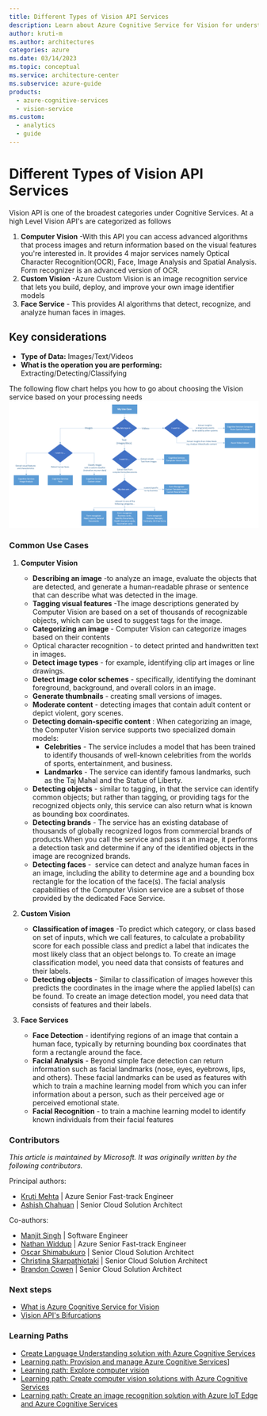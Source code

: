 ```yaml
---
title: Different Types of Vision API Services
description: Learn about Azure Cognitive Service for Vision for understanding and analyzing text.
author: kruti-m
ms.author: architectures
categories: azure
ms.date: 03/14/2023
ms.topic: conceptual
ms.service: architecture-center
ms.subservice: azure-guide
products:
  - azure-cognitive-services
  - vision-service
ms.custom:
  - analytics
  - guide
---
```

# Different Types of Vision API Services

Vision API is one of the broadest categories under Cognitive Services. At a high Level Vision API's are categorized as follows

1. **Computer Vision** -With this API you can access advanced algorithms that process images and return information based on the visual features you're interested in. It provides 4 major services namely Optical Character Recognition(OCR), Face, Image Analysis and Spatial Analysis. Form recognizer is an advanced version of OCR.
2. **Custom Vision** -Azure Custom Vision is an image recognition service that lets you build, deploy, and improve your own image identifier models
3. **Face Service** - This provides AI algorithms that detect, recognize, and analyze human faces in images.

## Key considerations

- **Type of Data:** Images/Text/Videos
- **What is the operation you are performing:** Extracting/Detecting/Classifying

The following flow chart helps you how to go about choosing the Vision service based on your processing needs
![Diagram that shows how to select Speech Services](../images/CognitiveServicesVisionAPI.png)

### Common Use Cases

1. **Computer Vision**
   - **Describing an image** -to analyze an image, evaluate the objects that are detected, and generate a human-readable phrase or sentence that can describe what was detected in the image.
   - **Tagging visual features** -The image descriptions generated by Computer Vision are based on a set of thousands of recognizable objects, which can be used to suggest tags for the image.
   - **Categorizing an image** - Computer Vision can categorize images based on their contents
   - Optical character recognition - to detect printed and handwritten text in images.
   - **Detect image types** - for example, identifying clip art images or line drawings.
   - **Detect image color schemes** - specifically, identifying the dominant foreground, background, and overall colors in an image.
   - **Generate thumbnails** - creating small versions of images.
   - **Moderate content** - detecting images that contain adult content or depict violent, gory scenes.
   - **Detecting domain-specific content** : When categorizing an image, the Computer Vision service supports two specialized domain models:</br>
      - **Celebrities** - The service includes a model that has been trained to identify thousands of well-known celebrities from the worlds of sports, entertainment, and business.
      - **Landmarks** - The service can identify famous landmarks, such as the Taj Mahal and the Statue of Liberty.
   - **Detecting objects** - similar to tagging, in that the service can identify common objects; but rather than tagging, or providing tags for the recognized objects only, this service can also return what is known as bounding box coordinates.
   - **Detecting brands** - The service has an existing database of thousands of globally recognized logos from commercial brands of products.When you call the service and pass it an image, it performs a detection task and determine if any of the identified objects in the image are recognized brands.
   - **Detecting faces** -  service can detect and analyze human faces in an image, including the ability to determine age and a bounding box rectangle for the location of the face(s). The facial analysis capabilities of the Computer Vision service are a subset of those provided by the dedicated Face Service.

2. **Custom Vision**
    - **Classification of images** -To predict which category, or class based on set of inputs, which we call features, to calculate a probability score for each possible class and predict a label that indicates the most likely class that an object belongs to. To create an image classification model, you need data that consists of features and their labels.
    - **Detecting objects** - Similar to classification of images however this predicts the coordinates in the image where the applied label(s) can be found. To create an image detection model, you need data that consists of features and their labels.

3. **Face Services**
    - **Face Detection** - identifying regions of an image that contain a human face, typically by returning bounding box coordinates that form a rectangle around the face.
    - **Facial Analysis** -  Beyond simple face detection can return information such as facial landmarks (nose, eyes, eyebrows, lips, and others). These facial landmarks can be used as features with which to train a machine learning model from which you can infer information about a person, such as their perceived age or perceived emotional state.
    - **Facial Recognition** - to train a machine learning model to identify known individuals from their facial features

### Contributors

*This article is maintained by Microsoft. It was originally written by the following contributors.*

Principal authors:

- [Kruti Mehta](https://www.linkedin.com/in/thekrutimehta) | Azure Senior Fast-track Engineer
- [Ashish Chahuan](https://www.linkedin.com/in/a69171115/) | Senior Cloud Solution Architect

Co-authors:

- [Manjit Singh](https://www.linkedin.com/in/manjit-singh-0b922332) | Software Engineer
- [Nathan Widdup](https://www.linkedin.com/in/nwiddup) | Azure Senior Fast-track Engineer
- [Oscar Shimabukuro](https://www.linkedin.com/in/oscarshk/) | Senior Cloud Solution Architect
- [Christina Skarpathiotaki](https://www.linkedin.com/in/christinaskarpathiotaki/) | Senior Cloud Solution Architect
- [Brandon Cowen](https://www.linkedin.com/in/brandon-cowen-1658211b/) | Senior Cloud Solution Architect

### Next steps

- [What is Azure Cognitive Service for Vision](/azure/cognitive-services/computer-vision/overview)
- [Vision API's Bifurcations](https://techcommunity.microsoft.com/t5/fasttrack-for-azure/azure-cognitive-services-vision-api-s-azure-ai-applied-services/ba-p/3506727)

### Learning Paths

- [Create Language Understanding solution with Azure Cognitive Services](/training/paths/create-language-solution-azure-cognitive-services/)
- [Learning path: Provision and manage Azure Cognitive Services](/training/paths/provision-manage-azure-cognitive-services)]
- [Learning path: Explore computer vision](https://learn.microsoft.com/training/paths/explore-computer-vision-microsoft-azure/)
- [Learning path: Create computer vision solutions with Azure Cognitive Services](https://learn.microsoft.com/training/paths/create-computer-vision-solutions-azure-cognitive-services/)
- [Learning path: Create an image recognition solution with Azure IoT Edge and Azure Cognitive Services](https://learn.microsoft.com/training/modules/create-image-recognition-solution-iot-edge-cognitive-services/)
